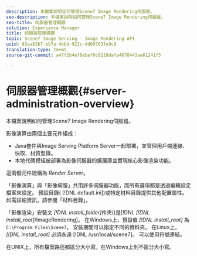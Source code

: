 ```yaml
---
description: 本檔案說明如何管理Scene7 Image Rendering伺服器。
seo-description: 本檔案說明如何管理Scene7 Image Rendering伺服器。
seo-title: 伺服器管理概觀
solution: Experience Manager
title: 伺服器管理概觀
topic: Scene7 Image Serving - Image Rendering API
uuid: 83aa83b7-bb7a-4bbd-923c-dd69763fe9c9
translation-type: tm+mt
source-git-commit: a47f2b4ef8ebef0c8218dafa4678443aa61241f5

---
```



# 伺服器管理概觀{#server-administration-overview}

本檔案說明如何管理Scene7 Image Rendering伺服器。

影像演算由兩個主要元件組成：

* Java套件與Image Serving Platform Server一起部署，並管理用戶端連線、快取、材質型錄。
* 本地代碼模組被部署為影像伺服器的擴展庫並實現核心影像渲染功能。

這兩個元件統稱為 *Render Server*。

「影像演算」與「影像伺服」共用許多伺服器功能，而所有選項都是透過編輯設定檔案來設定。 預設目錄( [!DNL default.ini])或特定材料目錄提供其他配置屬性。 如需詳細資訊，請參閱「材料目錄」。

「影像渲染」安裝文 *[!DNL install_folder]*&#x200B;件夾()是[!DNL *[!DNL install_root]*/ImageRendering]。 在Windows上，預設值 *[!DNL install_root]* 為 `C:\Program Files\Scene7`。 安裝期間可以指定不同的資料夾。 在Linux上， *[!DNL install_root]* 必須永遠 [!DNL /usr/local/scene7]。 可以使用符號連結。

在UNIX上，所有檔案路徑都區分大小寫，在Windows上則不區分大小寫。

